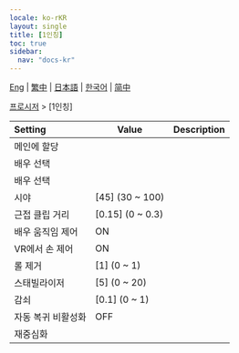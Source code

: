 ```yaml
---
locale: ko-rKR
layout: single
title: [1인칭]
toc: true
sidebar:
  nav: "docs-kr"
---
```

[Eng](/dancexr/menu/2025.4/motion/first_person) | [繁中](/tw/dancexr/menu/2025.4/motion/first_person) | [日本語](/jp/dancexr/menu/2025.4/motion/first_person) | [한국어](/kr/dancexr/menu/2025.4/motion/first_person) | [简中](/zh/dancexr/menu/2025.4/motion/first_person)

[프로시저](../menu#프로시저) > [1인칭]



| Setting | Value | Description |
| :--- | --- | :--- |
| 메인에 할당 || 
| 배우 선택 || 
| 배우 선택 |  |  |
| 시야 | [45] (30 ~ 100) | 
| 근접 클립 거리 | [0.15] (0 ~ 0.3) | 
| 배우 움직임 제어 | ON | 
| VR에서 손 제어 | ON | 
| 롤 제거 | [1] (0 ~ 1) | 
| 스태빌라이저 | [5] (0 ~ 20) | 
| 감쇠 | [0.1] (0 ~ 1) | 
| 자동 복귀 비활성화 | OFF | 
| 재중심화 || 
